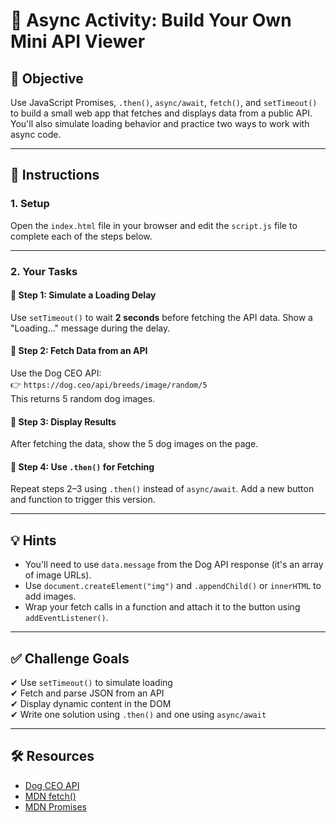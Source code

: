 # 🧪 Async Activity: Build Your Own Mini API Viewer

## 🎯 Objective
Use JavaScript Promises, `.then()`, `async/await`, `fetch()`, and `setTimeout()` to build a small web app that fetches and displays data from a public API. You'll also simulate loading behavior and practice two ways to work with async code.

---

## 📝 Instructions

### 1. Setup
Open the `index.html` file in your browser and edit the `script.js` file to complete each of the steps below.

---

### 2. Your Tasks

#### 🔹 Step 1: Simulate a Loading Delay
Use `setTimeout()` to wait **2 seconds** before fetching the API data. Show a "Loading..." message during the delay.

#### 🔹 Step 2: Fetch Data from an API
Use the Dog CEO API:  
👉 `https://dog.ceo/api/breeds/image/random/5`  
This returns 5 random dog images.

#### 🔹 Step 3: Display Results
After fetching the data, show the 5 dog images on the page.

#### 🔹 Step 4: Use `.then()` for Fetching
Repeat steps 2–3 using `.then()` instead of `async/await`. Add a new button and function to trigger this version.

---

## 💡 Hints

- You'll need to use `data.message` from the Dog API response (it's an array of image URLs).
- Use `document.createElement("img")` and `.appendChild()` or `innerHTML` to add images.
- Wrap your fetch calls in a function and attach it to the button using `addEventListener()`.

---

## ✅ Challenge Goals

✔ Use `setTimeout()` to simulate loading  
✔ Fetch and parse JSON from an API  
✔ Display dynamic content in the DOM  
✔ Write one solution using `.then()` and one using `async/await`

---

## 🛠 Resources

- [Dog CEO API](https://dog.ceo/dog-api/)
- [MDN fetch()](https://developer.mozilla.org/en-US/docs/Web/API/Fetch_API)
- [MDN Promises](https://developer.mozilla.org/en-US/docs/Web/JavaScript/Reference/Global_Objects/Promise)
